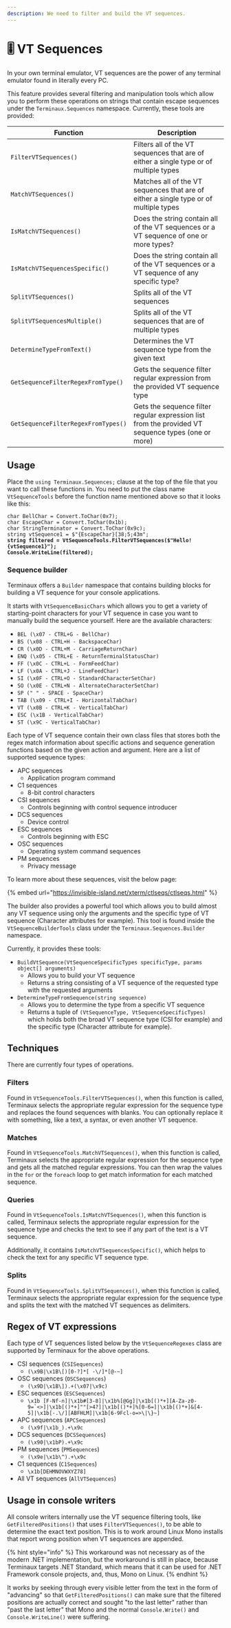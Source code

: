 ```yaml
---
description: We need to filter and build the VT sequences.
---
```


# 🎚️ VT Sequences

In your own terminal emulator, VT sequences are the power of any terminal emulator found in literally every PC.

This feature provides several filtering and manipulation tools which allow you to perform these operations on strings that contain escape sequences under the `Terminaux.Sequences` namespace. Currently, these tools are provided:

| Function                            | Description                                                                                        |
| ----------------------------------- | -------------------------------------------------------------------------------------------------- |
| `FilterVTSequences()`               | Filters all of the VT sequences that are of either a single type or of multiple types              |
| `MatchVTSequences()`                | Matches all of the VT sequences that are of either a single type or of multiple types              |
| `IsMatchVTSequences()`              | Does the string contain all of the VT sequences or a VT sequence of one or more types?             |
| `IsMatchVTSequencesSpecific()`      | Does the string contain all of the VT sequences or a VT sequence of any specific type?             |
| `SplitVTSequences()`                | Splits all of the VT sequences                                                                     |
| `SplitVTSequencesMultiple()`        | Splits all of the VT sequences that are of multiple types                                          |
| `DetermineTypeFromText()`           | Determines the VT sequence type from the given text                                                |
| `GetSequenceFilterRegexFromType()`  | Gets the sequence filter regular expression from the provided VT sequence type                     |
| `GetSequenceFilterRegexFromTypes()` | Gets the sequence filter regular expression list from the provided VT sequence types (one or more) |

## Usage

Place the `using Terminaux.Sequences;` clause at the top of the file that you want to call these functions in. You need to put the class name `VtSequenceTools` before the function name mentioned above so that it looks like this:

<pre class="language-csharp"><code class="lang-csharp">char BellChar = Convert.ToChar(0x7);
char EscapeChar = Convert.ToChar(0x1b);
char StringTerminator = Convert.ToChar(0x9c);
string vtSequence1 = $"{EscapeChar}[38;5;43m";
<strong>string filtered = VtSequenceTools.FilterVTSequences($"Hello!{vtSequence1}");
</strong><strong>Console.WriteLine(filtered);
</strong></code></pre>

### Sequence builder

Terminaux offers a `Builder` namespace that contains building blocks for building a VT sequence for your console applications.

It starts with `VtSequenceBasicChars` which allows you to get a variety of starting-point characters for your VT sequence in case you want to manually build the sequence yourself. Here are the available characters:

* `BEL (\x07 - CTRL+G - BellChar)`
* `BS (\x08 - CTRL+H - BackspaceChar)`
* `CR (\x0D - CTRL+M - CarriageReturnChar)`
* `ENQ (\x05 - CTRL+E - ReturnTerminalStatusChar)`
* `FF (\x0C - CTRL+L - FormFeedChar)`
* `LF (\x0A - CTRL+J - LineFeedChar)`
* `SI (\x0F - CTRL+O - StandardCharacterSetChar)`
* `SO (\x0E - CTRL+N - AlternateCharacterSetChar)`
* `SP (" " - SPACE - SpaceChar)`
* `TAB (\x09 - CTRL+I - HorizontalTabChar)`
* `VT (\x0B - CTRL+K - VerticalTabChar)`
* `ESC (\x1B - VerticalTabChar)`
* `ST (\x9C - VerticalTabChar)`

Each type of VT sequence contain their own class files that stores both the regex match information about specific actions and sequence generation functions based on the given action and argument. Here are a list of supported sequence types:

* APC sequences
  * Application program command
* C1 sequences
  * 8-bit control characters
* CSI sequences
  * Controls beginning with control sequence introducer
* DCS sequences
  * Device control
* ESC sequences
  * Controls beginning with ESC
* OSC sequences
  * Operating system command sequences
* PM sequences
  * Privacy message

To learn more about these sequences, visit the below page:

{% embed url="https://invisible-island.net/xterm/ctlseqs/ctlseqs.html" %}

The builder also provides a powerful tool which allows you to build almost any VT sequence using only the arguments and the specific type of VT sequence (Character attributes for example). This tool is found inside the `VtSequenceBuilderTools` class under the `Terminaux.Sequences.Builder` namespace.

Currently, it provides these tools:

* `BuildVtSequence(VtSequenceSpecificTypes specificType, params object[] arguments)`
  * Allows you to build your VT sequence
  * Returns a string consisting of a VT sequence of the requested type with the requested arguments
* `DetermineTypeFromSequence(string sequence)`
  * Allows you to determine the type from a specific VT sequence
  * Returns a tuple of `(VtSequenceType, VtSequenceSpecificTypes)` which holds both the broad VT sequence type (CSI for example) and the specific type (Character attribute for example).

## Techniques

There are currently four types of operations.

### Filters

Found in `VtSequenceTools.FilterVTSequences()`, when this function is called, Terminaux selects the appropriate regular expression for the sequence type and replaces the found sequences with blanks. You can optionally replace it with something, like a text, a syntax, or even another VT sequence.

### Matches

Found in `VtSequenceTools.MatchVTSequences()`, when this function is called, Terminaux selects the appropriate regular expression for the sequence type and gets all the matched regular expressions. You can then wrap the values in the `for` or the `foreach` loop to get match information for each matched sequence.

### Queries

Found in `VtSequenceTools.IsMatchVTSequences()`, when this function is called, Terminaux selects the appropriate regular expression for the sequence type and checks the text to see if any part of the text is a VT sequence.

Additionally, it contains `IsMatchVTSequencesSpecific()`, which helps to check the text for any specific VT sequence type.

### Splits

Found in `VtSequenceTools.SplitVTSequences()`, when this function is called, Terminaux selects the appropriate regular expression for the sequence type and splits the text with the matched VT sequences as delimiters.

## Regex of VT expressions

Each type of VT sequences listed below by the `VtSequenceRegexes` class are supported by Terminaux for the above operations.

* CSI sequences (`CSISequences`)
  * `(\x9B|\x1B\[)[0-?]*[ -\/]*[@-~]`
* OSC sequences (`OSCSequences`)
  * `(\x9D|\x1B\]).+(\x07|\x9c)`
* ESC sequences (`ESCSequences`)
  * ``\x1b [F-Nf-n]|\x1b#[3-8]|\x1b%[@Gg]|\x1b[()*+][A-Za-z0-9=`<>]|\x1b[()*+]""[>4?]|\x1b[()*+]%[0-6=]|\x1b[()*+]&[4-5]|\x1b[-.\/][ABFHLM]|\x1b[6-9Fcl-o=>\|\}~]``
* APC sequences (`APCSequences`)
  * `(\x9f|\x1b_).+\x9c`
* DCS sequences (`DCSSequences`)
  * `(\x90|\x1bP).+\x9c`
* PM sequences (`PMSequences`)
  * `(\x9e|\x1b\^).+\x9c`
* C1 sequences (`C1Sequences`)
  * `\x1b[DEHMNOVWXYZ78]`
* All VT sequences (`AllVTSequences`)

## Usage in console writers

All console writers internally use the VT sequence filtering tools, like `GetFilteredPositions()` that uses `FilterVTSequences()`, to be able to determine the exact text position. This is to work around Linux Mono installs that report wrong position when VT sequences are appended.

{% hint style="info" %}
This workaround was not necessary as of the modern .NET implementation, but the workaround is still in place, because Terminaux targets .NET Standard, which means that it can be used for .NET Framework console projects, and, thus, Mono on Linux.
{% endhint %}

It works by seeking through every visible letter from the text in the form of "advancing" so that `GetFilteredPositions()` can make sure that the filtered positions are actually correct and sought "to the last letter" rather than "past the last letter" that Mono and the normal `Console.Write()` and `Console.WriteLine()` were suffering.
